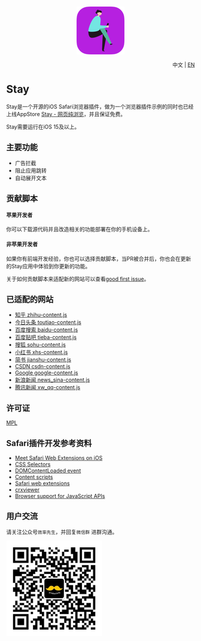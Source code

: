 <p align="center">
  <span><img src="./Material/icon.png" width="128"/></span>
</p>

<p align="right">中文 | <a href="README-EN.md">EN</a></p>

# Stay
Stay是一个开源的iOS Safari浏览器插件，做为一个浏览器插件示例的同时也已经上线AppStore [Stay - 网页纯浏览](https://apps.apple.com/cn/app/stay-%E7%BD%91%E9%A1%B5%E7%BA%AF%E6%B5%8F%E8%A7%88/id1591620171)，并且保证免费。

Stay需要运行在iOS 15及以上。


## 主要功能
- 广告拦截
- 阻止应用跳转
- 自动展开文本


## 贡献脚本
#### 苹果开发者
你可以下载源代码并且改造相关的功能部署在你的手机设备上。

#### 非苹果开发者
如果你有前端开发经验，你也可以选择贡献脚本，当PR被合并后，你也会在更新的Stay应用中体验到你更新的功能。

关于如何贡献脚本来适配新的网站可以查看[good first issue](https://github.com/shenruisi/Stay/issues/2)。


## 已适配的网站
- [知乎 zhihu-content.js](/Stay%20Extension/Resources/zhihu/zhihu-content.js)
- [今日头条 toutiao-content.js](/Stay%20Extension/Resources/toutiao/toutiao-content.js)
- [百度搜索 baidu-content.js](/Stay%20Extension/Resources/baidu/baidu-content.js)
- [百度贴吧 tieba-content.js](/Stay%20Extension/Resources/baidu/tieba-content.js)
- [搜狐 sohu-content.js](/Stay%20Extension/Resources/sohu/sohu-content.js)
- [小红书 xhs-content.js](/Stay%20Extension/Resources/xhs/xhs-content.js)
- [简书 jianshu-content.js](/Stay%20Extension/Resources/jianshu/jianshu-content.js)
- [CSDN csdn-content.js](/Stay%20Extension/Resources/csdn/csdn-content.js)
- [Google google-content.js](/Stay%20Extension/Resources/google/google-content.js)
- [新浪新闻 news_sina-content.js](/Stay%20Extension/Resources/sina/news_sina-content.js)
- [腾讯新闻 xw_qq-content.js](/Stay%20Extension/Resources/qq/xw_qq-content.js)

## 许可证
[MPL](./LICENSE)


## Safari插件开发参考资料
- [Meet Safari Web Extensions on iOS](https://developer.apple.com/videos/play/wwdc2021/10104)
- [CSS Selectors](https://developer.mozilla.org/en-US/docs/Web/CSS/CSS_Selectors)
- [DOMContentLoaded event](https://developer.mozilla.org/en-US/docs/Web/API/Window/DOMContentLoaded_event)
- [Content scripts](https://developer.chrome.com/docs/extensions/mv3/content_scripts/)
- [Safari web extensions](https://developer.apple.com/documentation/safariservices/safari_web_extensions)
- [crxviewer](https://robwu.nl/crxviewer/)
- [Browser support for JavaScript APIs](https://developer.mozilla.org/en-US/docs/Mozilla/Add-ons/WebExtensions/Browser_support_for_JavaScript_APIs)

## 用户交流
请关注公众号`效率先生`，并回复`微信群` 进群沟通。

<img src="./Material/qrcode.jpg" width="256"/>
